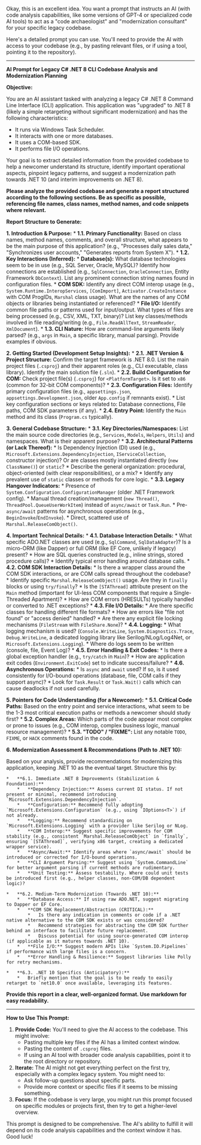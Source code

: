 Okay, this is an excellent idea. You want a prompt that instructs an AI (with code analysis capabilities, like some versions of GPT-4 or specialized code AI tools) to act as a "code archaeologist" and "modernization consultant" for your specific legacy codebase.

Here's a detailed prompt you can use. You'll need to provide the AI with access to your codebase (e.g., by pasting relevant files, or if using a tool, pointing it to the repository).

---

**AI Prompt for Legacy C# .NET 8 CLI Codebase Analysis and Modernization Planning**

**Objective:**

You are an AI assistant tasked with analyzing a legacy C# .NET 8 Command Line Interface (CLI) application. This application was "upgraded" to .NET 8 (likely a simple retargeting without significant modernization) and has the following characteristics:
*   It runs via Windows Task Scheduler.
*   It interacts with one or more databases.
*   It uses a COM-based SDK.
*   It performs file I/O operations.

Your goal is to extract detailed information from the provided codebase to help a newcomer understand its structure, identify important operational aspects, pinpoint legacy patterns, and suggest a modernization path towards .NET 10 (and interim improvements on .NET 8).

**Please analyze the provided codebase and generate a report structured according to the following sections. Be as specific as possible, referencing file names, class names, method names, and code snippets where relevant.**

**Report Structure to Generate:**

**1. Introduction & Purpose:**
    *   **1.1. Primary Functionality:** Based on class names, method names, comments, and overall structure, what appears to be the main purpose of this application? (e.g., "Processes daily sales data," "Synchronizes user accounts," "Generates reports from System X").
    *   **1.2. Key Interactions (Inferred):**
        *   **Database(s):** What database technologies seem to be in use (e.g., SQL Server, Oracle, MySQL)? Identify how connections are established (e.g., `SqlConnection`, `OracleConnection`, Entity Framework `DbContext`). List any prominent connection string names found in configuration files.
        *   **COM SDK:** Identify any direct COM interop usage (e.g., `System.Runtime.InteropServices`, `[ComImport]`, `Activator.CreateInstance` with COM ProgIDs, `Marshal` class usage). What are the names of any COM objects or libraries being instantiated or referenced?
        *   **File I/O:** Identify common file paths or patterns used for input/output. What types of files are being processed (e.g., CSV, XML, TXT, binary)? List key classes/methods involved in file reading/writing (e.g., `File.ReadAllText`, `StreamReader`, `XmlDocument`).
    *   **1.3. CLI Nature:** How are command-line arguments likely parsed? (e.g., `args` in `Main`, a specific library, manual parsing). Provide examples if obvious.

**2. Getting Started (Development Setup Insights):**
    *   **2.1. .NET Version & Project Structure:** Confirm the target framework is .NET 8.0. List the main project files (`.csproj`) and their apparent roles (e.g., CLI executable, class library). Identify the main solution file (`.sln`).
    *   **2.2. Build Configuration for COM:** Check project file(s) (`.csproj`) for `<PlatformTarget>`. Is it set to `x86` (common for 32-bit COM components)?
    *   **2.3. Configuration Files:** Identify primary configuration files (e.g., `appsettings.json`, `appsettings.Development.json`, older `App.config` if remnants exist).
        *   List key configuration sections or keys related to: Database connections, File paths, COM SDK parameters (if any).
    *   **2.4. Entry Point:** Identify the `Main` method and its class (`Program.cs` typically).

**3. General Codebase Structure:**
    *   **3.1. Key Directories/Namespaces:** List the main source code directories (e.g., `Services`, `Models`, `Helpers`, `Utils`) and namespaces. What is their apparent purpose?
    *   **3.2. Architectural Patterns (or Lack Thereof):**
        *   Is Dependency Injection (DI) used (e.g., `Microsoft.Extensions.DependencyInjection`, `IServiceCollection`, constructor injection)? Or are classes mostly instantiated directly (`new ClassName()`) or `static`?
        *   Describe the general organization: procedural, object-oriented (with clear responsibilities), or a mix?
        *   Identify any prevalent use of `static` classes or methods for core logic.
    *   **3.3. Legacy Hangover Indicators:**
        *   Presence of `System.Configuration.ConfigurationManager` (older .NET Framework config).
        *   Manual thread creation/management (`new Thread()`, `ThreadPool.QueueUserWorkItem`) instead of `async/await` or `Task.Run`.
        *   Pre-`async/await` patterns for asynchronous operations (e.g., `BeginInvoke`/`EndInvoke`).
        *   Direct, scattered use of `Marshal.ReleaseComObject()`.

**4. Important Technical Details:**
    *   **4.1. Database Interaction Details:**
        *   What specific ADO.NET classes are used (e.g., `SqlCommand`, `SqlDataAdapter`)? Is a micro-ORM (like Dapper) or full ORM (like EF Core, unlikely if legacy) present?
        *   How are SQL queries constructed (e.g., inline strings, stored procedure calls)?
        *   Identify typical error handling around database calls.
    *   **4.2. COM SDK Interaction Details:**
        *   Is there a wrapper class around the COM SDK interactions, or are COM calls spread throughout the codebase?
        *   Identify specific `Marshal.ReleaseComObject()` usage. Are they in `finally` blocks or using `try/finally`?
        *   Is the `[STAThread]` attribute present on the `Main` method (important for UI-less COM components that require a Single-Threaded Apartment)?
        *   How are COM errors (HRESULTs) typically handled or converted to .NET exceptions?
    *   **4.3. File I/O Details:**
        *   Are there specific classes for handling different file formats?
        *   How are errors like "file not found" or "access denied" handled?
        *   Are there any explicit file locking mechanisms (`FileStream` with `FileShare.None`)?
    *   **4.4. Logging:**
        *   What logging mechanism is used? (`Console.WriteLine`, `System.Diagnostics.Trace`, `Debug.WriteLine`, a dedicated logging library like Serilog/NLog/Log4Net, or `Microsoft.Extensions.Logging`).
        *   Where do logs seem to be written (console, file, Event Log)?
    *   **4.5. Error Handling & Exit Codes:**
        *   Is there a global exception handler (e.g., `try/catch` in `Main`)?
        *   How are application exit codes (`Environment.ExitCode`) set to indicate success/failure?
    *   **4.6. Asynchronous Operations:**
        *   Is `async` and `await` used? If so, is it used consistently for I/O-bound operations (database, file, COM calls if they support async)?
        *   Look for `Task.Result` or `Task.Wait()` calls which can cause deadlocks if not used carefully.

**5. Pointers for Code Understanding (for a Newcomer):**
    *   **5.1. Critical Code Paths:** Based on the entry point and service interactions, what seem to be the 1-3 most critical execution paths or methods a newcomer should study first?
    *   **5.2. Complex Areas:** Which parts of the code appear most complex or prone to issues (e.g., COM interop, complex business logic, manual resource management)?
    *   **5.3. "TODO" / "FIXME":** List any notable `TODO`, `FIXME`, or `HACK` comments found in the code.

**6. Modernization Assessment & Recommendations (Path to .NET 10):**

Based on your analysis, provide recommendations for modernizing this application, keeping .NET 10 as the eventual target. Structure this by:

    *   **6.1. Immediate .NET 8 Improvements (Stabilization & Foundation):**
        *   **Dependency Injection:** Assess current DI status. If not present or minimal, recommend introducing `Microsoft.Extensions.DependencyInjection`.
        *   **Configuration:** Recommend fully adopting `Microsoft.Extensions.Configuration` (e.g., using `IOptions<T>`) if not already.
        *   **Logging:** Recommend standardizing on `Microsoft.Extensions.Logging` with a provider like Serilog or NLog.
        *   **COM Interop:** Suggest specific improvements for COM stability (e.g., consistent `Marshal.ReleaseComObject` in `finally`, ensuring `[STAThread]`, verifying x86 target, creating a dedicated wrapper service).
        *   **Async/Await:** Identify areas where `async/await` should be introduced or corrected for I/O-bound operations.
        *   **CLI Argument Parsing:** Suggest using `System.CommandLine` for better argument parsing if current methods are rudimentary.
        *   **Unit Testing:** Assess testability. Where could unit tests be introduced first (e.g., helper classes, non-COM/DB dependent logic)?

    *   **6.2. Medium-Term Modernization (Towards .NET 10):**
        *   **Database Access:** If using raw ADO.NET, suggest migrating to Dapper or EF Core.
        *   **COM SDK Replacement/Abstraction (CRITICAL):**
            *   Is there any indication in comments or code if a .NET native alternative to the COM SDK exists or was considered?
            *   Recommend strategies for abstracting the COM SDK further behind an interface to facilitate future replacement.
            *   Discuss potential for using source-generated COM interop (if applicable as it matures towards .NET 10).
        *   **File I/O:** Suggest modern APIs like `System.IO.Pipelines` if performance with large files is a concern.
        *   **Error Handling & Resilience:** Suggest libraries like Polly for retry mechanisms.

    *   **6.3. .NET 10 Specifics (Anticipatory):**
        *   Briefly mention that the goal is to be ready to easily retarget to `net10.0` once available, leveraging its features.

**Provide this report in a clear, well-organized format. Use markdown for easy readability.**

---

**How to Use This Prompt:**

1.  **Provide Code:** You'll need to give the AI access to the codebase. This might involve:
    *   Pasting multiple key files if the AI has a limited context window.
    *   Pasting the content of `.csproj` files.
    *   If using an AI tool with broader code analysis capabilities, point it to the root directory or repository.
2.  **Iterate:** The AI might not get everything perfect on the first try, especially with a complex legacy system. You might need to:
    *   Ask follow-up questions about specific parts.
    *   Provide more context or specific files if it seems to be missing something.
3.  **Focus:** If the codebase is very large, you might run this prompt focused on specific modules or projects first, then try to get a higher-level overview.

This prompt is designed to be comprehensive. The AI's ability to fulfill it will depend on its code analysis capabilities and the context window it has. Good luck!

